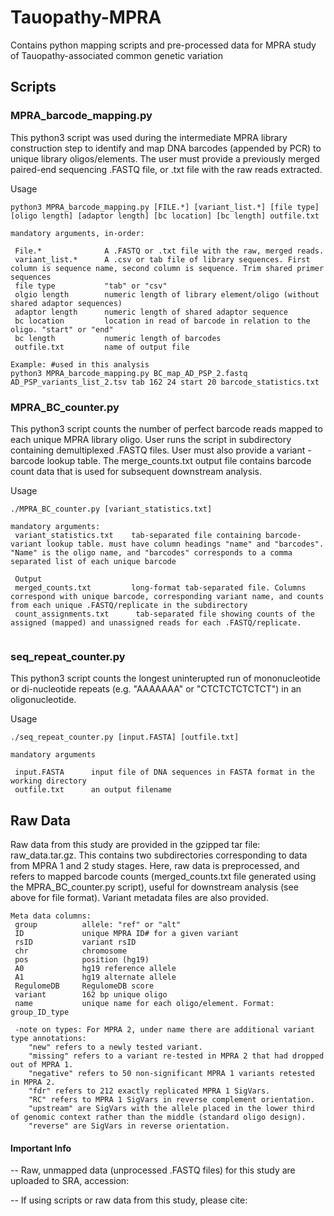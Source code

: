 # Tauopathy-MPRA
Contains python mapping scripts and pre-processed data for MPRA study of Tauopathy-associated common genetic variation

## Scripts

### MPRA_barcode_mapping.py

This python3 script was used during the intermediate MPRA library construction step to identify and map DNA barcodes (appended by PCR) to unique library oligos/elements. The user must provide a previously merged paired-end sequencing .FASTQ file, or .txt file with the raw reads extracted.

Usage
```
python3 MPRA_barcode_mapping.py [FILE.*] [variant_list.*] [file type] [oligo length] [adaptor length] [bc location] [bc length] outfile.txt

mandatory arguments, in-order:

 File.*              A .FASTQ or .txt file with the raw, merged reads.
 variant_list.*      A .csv or tab file of library sequences. First column is sequence name, second column is sequence. Trim shared primer sequences
 file type           "tab" or "csv"
 olgio length        numeric length of library element/oligo (without shared adaptor sequences)
 adaptor length      numeric length of shared adaptor sequence
 bc location         location in read of barcode in relation to the oligo. "start" or "end"
 bc length           numeric length of barcodes
 outfile.txt         name of output file

Example: #used in this analysis
python3 MPRA_barcode_mapping.py BC_map_AD_PSP_2.fastq AD_PSP_variants_list_2.tsv tab 162 24 start 20 barcode_statistics.txt

```

### MPRA_BC_counter.py
This python3 script counts the number of perfect barcode reads mapped to each unique MPRA library oligo. User runs the script in subdirectory containing demultiplexed .FASTQ files. User must also provide a variant - barcode lookup table. The merge_counts.txt output file contains barcode count data that is used for subsequent downstream analysis. 

Usage

```
./MPRA_BC_counter.py [variant_statistics.txt]

mandatory arguments:
 variant_statistics.txt    tab-separated file containing barcode-variant lookup table. must have column headings "name" and "barcodes". "Name" is the oligo name, and "barcodes" corresponds to a comma separated list of each unique barcode
 
 Output
 merged_counts.txt         long-format tab-separated file. Columns correspond with unique barcode, corresponding variant name, and counts from each unique .FASTQ/replicate in the subdirectory
 count_assignments.txt      tab-separated file showing counts of the assigned (mapped) and unassigned reads for each .FASTQ/replicate.
 
 ```

### seq_repeat_counter.py
This python3 script counts the longest uninterupted run of mononucleotide or di-nucleotide repeats (e.g. "AAAAAAA" or "CTCTCTCTCTCT") in an oligonucleotide.

Usage

```
./seq_repeat_counter.py [input.FASTA] [outfile.txt]

mandatory arguments
 
 input.FASTA      input file of DNA sequences in FASTA format in the working directory
 outfile.txt      an output filename
 ````
  

## Raw Data
Raw data from this study are provided in the gzipped tar file: raw_data.tar.gz. This contains two subdirectories corresponding to data from MPRA 1 and 2 study stages. Here, raw data is preprocessed, and refers to mapped barcode counts (merged_counts.txt file generated using the MPRA_BC_counter.py script), useful for downstream analysis (see above for file format). Variant metadata files are also provided.

```
Meta data columns:
 group          allele: "ref" or "alt"
 ID             unique MPRA ID# for a given variant
 rsID           variant rsID
 chr            chromosome
 pos            position (hg19)
 A0             hg19 reference allele
 A1             hg19 alternate allele
 RegulomeDB     RegulomeDB score 
 variant        162 bp unique oligo
 name           unique name for each oligo/element. Format: group_ID_type
 
 -note on types: For MPRA 2, under name there are additional variant type annotations: 
    "new" refers to a newly tested variant. 
    "missing" refers to a variant re-tested in MPRA 2 that had dropped out of MPRA 1. 
    "negative" refers to 50 non-significant MPRA 1 variants retested in MPRA 2. 
    "fdr" refers to 212 exactly replicated MPRA 1 SigVars. 
    "RC" refers to MPRA 1 SigVars in reverse complement orientation. 
    "upstream" are SigVars with the allele placed in the lower third of genomic context rather than the middle (standard oligo design). 
    "reverse" are SigVars in reverse orientation.
```

#### Important Info
-- Raw, unmapped data (unprocessed .FASTQ files) for this study are uploaded to SRA, accession: 

-- If using scripts or raw data from this study, please cite:

